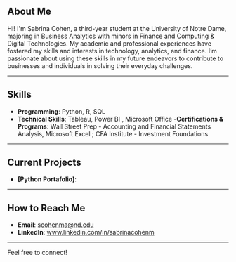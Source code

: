 ##  About Me

Hi! I'm Sabrina Cohen, a third-year student at the University of Notre Dame, majoring in Business Analytics with minors in Finance and Computing & Digital Technologies. My academic and professional experiences have fostered my skills and interests in technology, analytics, and finance. I’m passionate about using these skills in my future endeavors to contribute to businesses and individuals in solving their everyday challenges.


---

##  Skills
- **Programming**: Python, R, SQL  
- **Technical Skills**: Tableau, Power BI , Microsoft Office
-**Certifications & Programs**: Wall Street Prep - Accounting and Financial Statements Analysis, Microsoft Excel ; CFA Institute - Investment Foundations

---

##  Current Projects
- **[Python Portafolio]**: 

---

##  How to Reach Me
- **Email**: scohenma@nd.edu 
- **LinkedIn**: www.linkedin.com/in/sabrinacohenm

---
Feel free to connect! 
